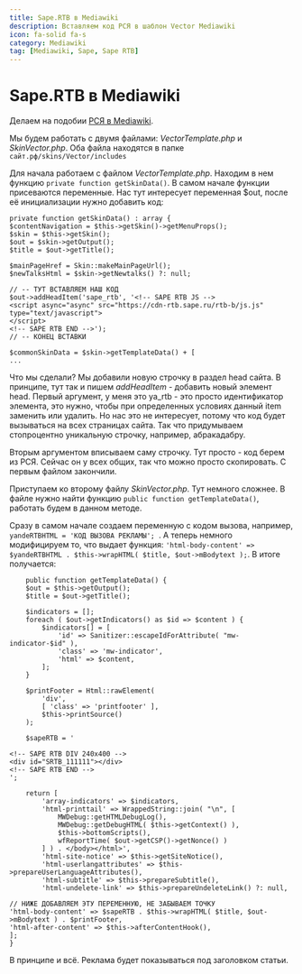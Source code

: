 ```yaml
---
title: Sape.RTB в Mediawiki
description: Вставляем код РСЯ в шаблон Vector Mediawiki
icon: fa-solid fa-s
category: Mediawiki
tag: [Mediawiki, Sape, Sape RTB]
---
```


# Sape.RTB в Mediawiki

Делаем на подобии [РСЯ в Mediawiki](/mediawiki/yandex_partner).

Мы будем работать с двумя файлами: *VectorTemplate.php* и *SkinVector.php*. Оба файла находятся в папке `сайт.рф/skins/Vector/includes`

Для начала работаем с файлом *VectorTemplate.php*. Находим в нем функцию `private function getSkinData()`. В самом начале функции присеваются переменные. Нас тут интересует переменная $out, после её инициализации нужно добавить код:

```php{11,12,13,14}
private function getSkinData() : array {
$contentNavigation = $this->getSkin()->getMenuProps();
$skin = $this->getSkin();
$out = $skin->getOutput();
$title = $out->getTitle();

$mainPageHref = Skin::makeMainPageUrl();
$newTalksHtml = $skin->getNewtalks() ?: null;

// -- ТУТ ВСТАВЛЯЕМ НАШ КОД
$out->addHeadItem('sape_rtb', '<!-- SAPE RTB JS -->
<script async="async" src="https://cdn-rtb.sape.ru/rtb-b/js.js" type="text/javascript">
</script>
<!-- SAPE RTB END -->');
// -- КОНЕЦ ВСТАВКИ

$commonSkinData = $skin->getTemplateData() + [
...
```

Что мы сделали? Мы добавили новую строчку в раздел head сайта. В принципе, тут так и пишем *addHeadItem* - добавить новый элемент head. Первый аргумент, у меня это ya_rtb - это просто идентификатор элемента, это нужно, чтобы при определенных условиях данный item заменить или удалить. Но нас это не интересует, потому что код будет вызываться на всех страницах сайта. Так что придумываем стопроцентно уникальную строчку, например, абракадабру.

Вторым аргументом вписываем саму строчку. Тут просто - код берем из РСЯ. Сейчас он у всех общих, так что можно просто скопировать. С первым файлом закончили.

Приступаем ко второму файлу *SkinVector.php*. Тут немного сложнее. В файле нужно найти функцию `public function getTemplateData()`, работать будем в данном методе.

Сразу в самом начале создаем переменную c кодом вызова, например, `yandeRTBHTML = 'КОД ВЫЗОВА РЕКЛАМЫ'; `. А теперь немного модифицируем то, что выдает функция: ` 'html-body-content' => $yandeRTBHTML . $this->wrapHTML( $title, $out->mBodytext ); `. В итоге получается:

```php{20,21,22,23,24,39}
    public function getTemplateData() {
    $out = $this->getOutput();
    $title = $out->getTitle();

    $indicators = [];
    foreach ( $out->getIndicators() as $id => $content ) {
        $indicators[] = [
            'id' => Sanitizer::escapeIdForAttribute( "mw-indicator-$id" ),
            'class' => 'mw-indicator',
            'html' => $content,
        ];
    }

    $printFooter = Html::rawElement(
        'div',
        [ 'class' => 'printfooter' ],
        $this->printSource()
    );

    $sapeRTB = '

<!-- SAPE RTB DIV 240x400 -->
<div id="SRTB_111111"></div>
<!-- SAPE RTB END -->
';

    return [
        'array-indicators' => $indicators,
        'html-printtail' => WrappedString::join( "\n", [
            MWDebug::getHTMLDebugLog(),
            MWDebug::getDebugHTML( $this->getContext() ),
            $this->bottomScripts(),
            wfReportTime( $out->getCSP()->getNonce() )
        ] ) . </body></html>',
        'html-site-notice' => $this->getSiteNotice(),
        'html-userlangattributes' => $this->prepareUserLanguageAttributes(),
        'html-subtitle' => $this->prepareSubtitle(),
        'html-undelete-link' => $this->prepareUndeleteLink() ?: null,

// НИЖЕ ДОБАВЛЯЕМ ЭТУ ПЕРЕМЕННУЮ, НЕ ЗАБЫВАЕМ ТОЧКУ
'html-body-content' => $sapeRTB . $this->wrapHTML( $title, $out->mBodytext ) . $printFooter,
'html-after-content' => $this->afterContentHook(),
];
}
```

В принципе и всё. Реклама будет показываться под заголовком статьи.

